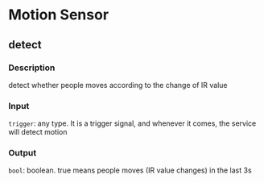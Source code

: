 Motion Sensor
======
## detect

### Description

detect whether people moves according to the change of IR value

### Input

`trigger`: any type. It is a trigger signal, and whenever it comes, the service will detect motion

### Output

`bool`: boolean. true means people moves (IR value changes) in the last 3s